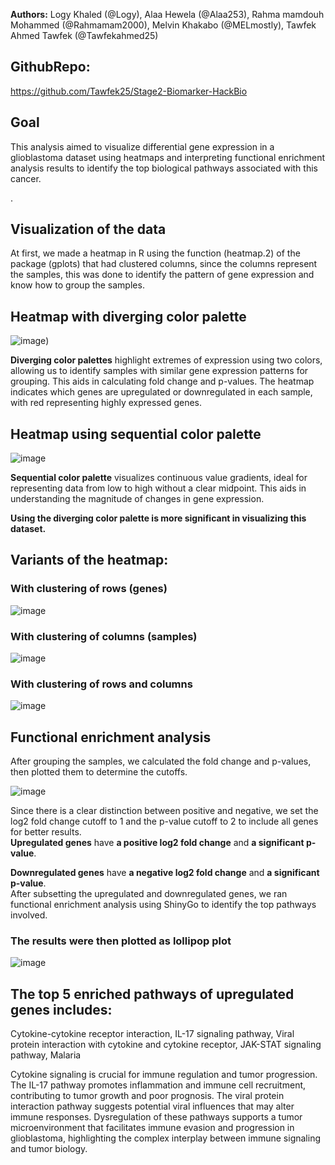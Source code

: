 **Authors:** Logy Khaled (@Logy), Alaa Hewela (@Alaa253), Rahma mamdouh Mohammed (@Rahmamam2000), Melvin Khakabo (@MELmostly), Tawfek Ahmed Tawfek (@Tawfekahmed25)

## **GithubRepo:**

https://github.com/Tawfek25/Stage2-Biomarker-HackBio

## **Goal**

This analysis aimed to visualize differential gene expression in a glioblastoma dataset using heatmaps and interpreting functional enrichment analysis results to identify the top biological pathways associated with this cancer.

.  
## **Visualization of the data**

At first, we made a heatmap in R using the function (heatmap.2) of the package (gplots) that had clustered columns, since the columns represent the samples, this was done to identify the pattern of gene expression and know how to group the samples.

## **Heatmap with diverging color palette**   
![image](https://github.com/user-attachments/assets/a24b610b-63a2-4283-a35c-99aeb1600c87))

**Diverging color palettes** highlight extremes of expression using two colors, allowing us to identify samples with similar gene expression patterns for grouping. This aids in calculating fold change and p-values. The heatmap indicates which genes are upregulated or downregulated in each sample, with red representing highly expressed genes.

## **Heatmap using sequential color palette**  
![image](https://github.com/user-attachments/assets/0d6e36ad-5bfb-4bbb-836a-202e16bef2aa)

**Sequential color palette** visualizes continuous value gradients, ideal for representing data from low to high without a clear midpoint. This aids in understanding the magnitude of changes in gene expression.

**Using the diverging color palette is more significant in visualizing this dataset.**

## **Variants of the heatmap:**

### **With clustering of rows (genes)**

![image](https://github.com/user-attachments/assets/f789f09f-2da4-41bb-bbc3-6011618af00f)

### **With clustering of columns (samples)**

![image](https://github.com/user-attachments/assets/34643c8f-ad90-470a-808d-50fc5efe1a1e)

### **With clustering of rows and columns**

![image](https://github.com/user-attachments/assets/84ea2ddb-4557-4773-851a-bb2b5de8abc4)

## **Functional enrichment analysis**

After grouping the samples, we calculated the fold change and p-values, then plotted them to determine the cutoffs.

![image](https://github.com/user-attachments/assets/6d624ff7-6472-4a24-9422-f6c36adc5f33)

Since there is a clear distinction between positive and negative, we set the log2 fold change cutoff to 1 and the p-value cutoff to 2 to include all genes for better results.  
**Upregulated genes** have **a positive log2 fold change** and **a significant p-value**.

**Downregulated genes** have **a negative log2 fold change** and **a significant p-value**.  
After subsetting the upregulated and downregulated genes, we ran functional enrichment analysis using ShinyGo to identify the top pathways involved.

### **The results were then plotted as lollipop plot**     
![image](https://github.com/user-attachments/assets/877cb6a5-5a8e-4508-896e-df31d062f97a)

## **The top 5 enriched pathways of upregulated genes includes:**   

Cytokine-cytokine receptor interaction, IL-17 signaling pathway, Viral protein interaction with cytokine and cytokine receptor, JAK-STAT signaling pathway, Malaria

Cytokine signaling is crucial for immune regulation and tumor progression. The IL-17 pathway promotes inflammation and immune cell recruitment, contributing to tumor growth and poor prognosis. The viral protein interaction pathway suggests potential viral influences that may alter immune responses. Dysregulation of these pathways supports a tumor microenvironment that facilitates immune evasion and progression in glioblastoma, highlighting the complex interplay between immune signaling and tumor biology.
